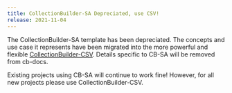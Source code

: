 ```yaml
---
title: CollectionBuilder-SA Depreciated, use CSV!
release: 2021-11-04
---
```


The CollectionBuilder-SA template has been depreciated. 
The concepts and use case it represents have been migrated into the more powerful and flexible [CollectionBuilder-CSV](https://github.com/CollectionBuilder/collectionbuilder-csv).
Details specific to CB-SA will be removed from cb-docs.

Existing projects using CB-SA will continue to work fine! 
However, for all new projects please use CollectionBuilder-CSV.
